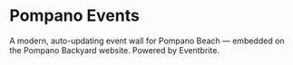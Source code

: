# Pompano Events

A modern, auto-updating event wall for Pompano Beach — embedded on the Pompano Backyard website. Powered by Eventbrite.
